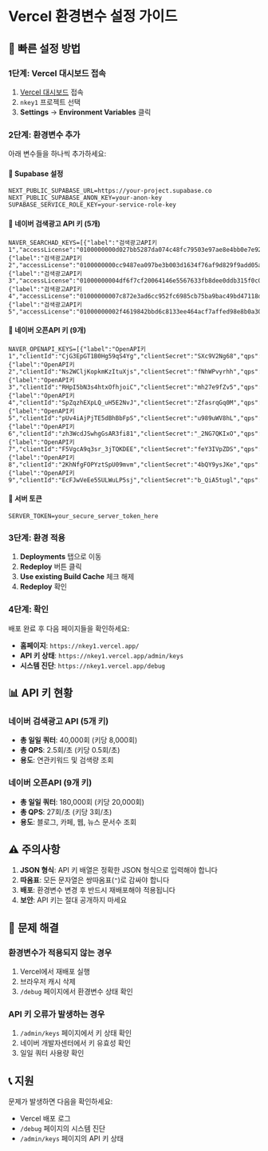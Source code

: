 # Vercel 환경변수 설정 가이드

## 🚀 빠른 설정 방법

### 1단계: Vercel 대시보드 접속
1. [Vercel 대시보드](https://vercel.com/dashboard) 접속
2. `nkey1` 프로젝트 선택
3. **Settings** → **Environment Variables** 클릭

### 2단계: 환경변수 추가
아래 변수들을 하나씩 추가하세요:

#### 🔑 Supabase 설정
```
NEXT_PUBLIC_SUPABASE_URL=https://your-project.supabase.co
NEXT_PUBLIC_SUPABASE_ANON_KEY=your-anon-key
SUPABASE_SERVICE_ROLE_KEY=your-service-role-key
```

#### 🔑 네이버 검색광고 API 키 (5개)
```
NAVER_SEARCHAD_KEYS=[{"label":"검색광고API키1","accessLicense":"0100000000d027bb5287da074c48fc79503e97ae8e4bb0e7e928b39108e0b4dd6ce3950b7f","secret":"AQAAAADQJ7tSh9oHTEj8eVA+l66OGm0FwBl/Ejg+WP/5GntSew==","customerId":"4129627","qps":0.5,"daily":8000},{"label":"검색광고API키2","accessLicense":"0100000000cc9487ea097be3b003d1634f76af9d829f9add05a89bfff3b70502076049b218","secret":"AQAAAADMlIfqCXvjsAPRY092r52CKoSQ0mjfgDr9xnHtAg1j1w==","customerId":"588691","qps":0.5,"daily":8000},{"label":"검색광고API키3","accessLicense":"01000000004df6f7cf20064146e5567633fb8dee0ddb315f0c0c46ffb79b4084db618b53ae","secret":"AQAAAABN9vfPIAZBRuVWdjP7je4NQviMuG1aQc4wbCGVofNGFQ==","customerId":"3834222","qps":0.5,"daily":8000},{"label":"검색광고API키4","accessLicense":"01000000007c872e3ad6cc952fc6985cb75ba9bac49bd47118d73c1da388320f2484a5fc34","secret":"AQAAAAB8hy461syVL8aYXLdbqbrEeM8U8CCzJJ7dtIXx/Qei1Q==","customerId":"3279649","qps":0.5,"daily":8000},{"label":"검색광고API키5","accessLicense":"01000000002f4619842bbd6c8133ee464acf7affed98e8b0a30253f34e4b2359beeb56ec6a","secret":"AQAAAAAvRhmEK71sgTPuRkrPev/t5wskFLEKPQT7H8bwOrhnrQ==","customerId":"4136805","qps":0.5,"daily":8000}]
```

#### 🔑 네이버 오픈API 키 (9개)
```
NAVER_OPENAPI_KEYS=[{"label":"OpenAPI키1","clientId":"CjG3EpGT1B0Hg59qS4Yg","clientSecret":"SXc9V2Ng68","qps":3,"daily":20000},{"label":"OpenAPI키2","clientId":"Ns2WCljKopkmKzItuXjs","clientSecret":"fNhWPvyrhh","qps":3,"daily":20000},{"label":"OpenAPI키3","clientId":"RHpI5bN3s4htxOfhjoiC","clientSecret":"mh27e9fZv5","qps":3,"daily":20000},{"label":"OpenAPI키4","clientId":"SpZqzhEXpLQ_uH5E2NvJ","clientSecret":"ZfasrqGq0M","qps":3,"daily":20000},{"label":"OpenAPI키5","clientId":"pUv4iAjPjTE5dBhBbFpS","clientSecret":"u989uWV8hL","qps":3,"daily":20000},{"label":"OpenAPI키6","clientId":"zh3WcdJSwhgGsAR3fi81","clientSecret":"_2NG7QKIxO","qps":3,"daily":20000},{"label":"OpenAPI키7","clientId":"F5VgcA9q3sr_3jTQKDEE","clientSecret":"feY3IVpZDS","qps":3,"daily":20000},{"label":"OpenAPI키8","clientId":"2KhNfgFOPYztSpU09mvm","clientSecret":"4bQY9ysJKe","qps":3,"daily":20000},{"label":"OpenAPI키9","clientId":"EcFJwVeEe5SULWuLP5sj","clientSecret":"b_QiA5tugl","qps":3,"daily":20000}]
```

#### 🔑 서버 토큰
```
SERVER_TOKEN=your_secure_server_token_here
```

### 3단계: 환경 적용
1. **Deployments** 탭으로 이동
2. **Redeploy** 버튼 클릭
3. **Use existing Build Cache** 체크 해제
4. **Redeploy** 확인

### 4단계: 확인
배포 완료 후 다음 페이지들을 확인하세요:

- **홈페이지**: `https://nkey1.vercel.app/`
- **API 키 상태**: `https://nkey1.vercel.app/admin/keys`
- **시스템 진단**: `https://nkey1.vercel.app/debug`

## 📊 API 키 현황

### 네이버 검색광고 API (5개 키)
- **총 일일 쿼터**: 40,000회 (키당 8,000회)
- **총 QPS**: 2.5회/초 (키당 0.5회/초)
- **용도**: 연관키워드 및 검색량 조회

### 네이버 오픈API (9개 키)
- **총 일일 쿼터**: 180,000회 (키당 20,000회)
- **총 QPS**: 27회/초 (키당 3회/초)
- **용도**: 블로그, 카페, 웹, 뉴스 문서수 조회

## ⚠️ 주의사항

1. **JSON 형식**: API 키 배열은 정확한 JSON 형식으로 입력해야 합니다
2. **따옴표**: 모든 문자열은 쌍따옴표(`"`)로 감싸야 합니다
3. **배포**: 환경변수 변경 후 반드시 재배포해야 적용됩니다
4. **보안**: API 키는 절대 공개하지 마세요

## 🔧 문제 해결

### 환경변수가 적용되지 않는 경우
1. Vercel에서 재배포 실행
2. 브라우저 캐시 삭제
3. `/debug` 페이지에서 환경변수 상태 확인

### API 키 오류가 발생하는 경우
1. `/admin/keys` 페이지에서 키 상태 확인
2. 네이버 개발자센터에서 키 유효성 확인
3. 일일 쿼터 사용량 확인

## 📞 지원

문제가 발생하면 다음을 확인하세요:
- Vercel 배포 로그
- `/debug` 페이지의 시스템 진단
- `/admin/keys` 페이지의 API 키 상태
